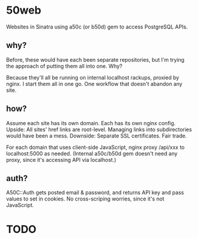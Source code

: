 # 50web

Websites in Sinatra using a50c (or b50d) gem to access PostgreSQL APIs.

## why?

Before, these would have each been separate repositories, but I'm trying the approach of putting them all into one.  Why?

Because they'll all be running on internal localhost rackups, proxied by nginx.  I start them all in one go.  One workflow that doesn't abandon any site.

## how?

Assume each site has its own domain.  Each has its own nginx config.
Upside: All sites' href links are root-level.  Managing links into subdirectories would have been a mess.
Downside: Separate SSL certificates.  Fair trade.

For each domain that uses client-side JavaScript, nginx proxy /api/xxx to localhost:5000 as needed.
(Internal a50c/b50d gem doesn't need any proxy, since it's accessing API via localhost.)

## auth?

A50C::Auth gets posted email & password, and returns API key and pass values to set in cookies.  No cross-scriping worries, since it's not JavaScript.

# TODO


